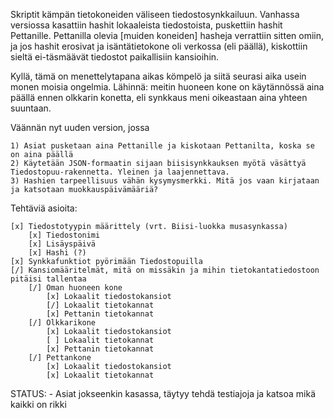 Skriptit kämpän tietokoneiden väliseen tiedostosynkkailuun.
Vanhassa versiossa kasattiin hashit lokaaleista tiedostoista, puskettiin hashit
Pettanille. Pettanilla olevia [muiden koneiden] hasheja verrattiin sitten omiin,
ja jos hashit erosivat ja isäntätietokone oli verkossa (eli päällä), kiskottiin sieltä
ei-täsmäävät tiedostot paikallisiin kansioihin.

Kyllä, tämä on menettelytapana aikas kömpelö ja siitä seurasi aika usein monen moisia ongelmia.
Lähinnä: meitin huoneen kone on käytännössä aina päällä ennen olkkarin konetta, eli synkkaus
meni oikeastaan aina yhteen suuntaan.

Väännän nyt uuden version, jossa

	1) Asiat pusketaan aina Pettanille ja kiskotaan Pettanilta, koska se on aina päällä
	2) Käytetään JSON-formaatin sijaan biisisynkkauksen myötä väsättyä Tiedostopuu-rakennetta. Yleinen ja laajennettava.
	3) Hashien tarpeellisuus vähän kysymysmerkki. Mitä jos vaan kirjataan ja katsotaan muokkauspäivämääriä?


Tehtäviä asioita:

	[x] Tiedostotyypin määrittely (vrt. Biisi-luokka musasynkassa)
		[x] Tiedostonimi
		[x] Lisäyspäivä
		[x] Hashi (?)
	[x] Synkkafunktiot pyörimään Tiedostopuilla
	[/] Kansiomääritelmät, mitä on missäkin ja mihin tietokantatiedostoon pitäisi tallentaa
		[/] Oman huoneen kone
			[x] Lokaalit tiedostokansiot
			[/] Lokaalit tietokannat
			[x] Pettanin tietokannat
		[/] Olkkarikone
			[x] Lokaalit tiedostokansiot
			[ ] Lokaalit tietokannat
			[x] Pettanin tietokannat
		[/] Pettankone
			[x] Lokaalit tiedostokansiot
			[x] Lokaalit tietokannat


STATUS:
	- Asiat jokseenkin kasassa, täytyy tehdä testiajoja ja katsoa mikä kaikki on rikki
